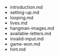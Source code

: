 - introduction.md
- setting-up.md
- looping.md
- lives.md
- hangman-images.md
- available-letters.md
- invalid-input.md
- game-won.md
- hint.md
